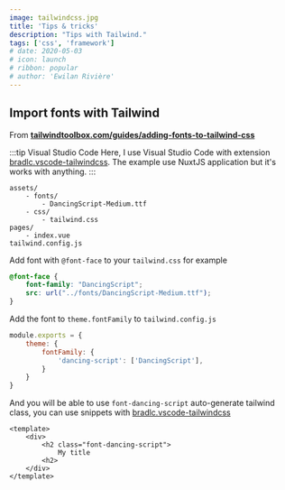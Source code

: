 ```yaml
---
image: tailwindcss.jpg
title: 'Tips & tricks'
description: "Tips with Tailwind."
tags: ['css', 'framework']
# date: 2020-05-03
# icon: launch
# ribbon: popular
# author: 'Ewilan Rivière'
---
```


## Import fonts with Tailwind

From [**tailwindtoolbox.com/guides/adding-fonts-to-tailwind-css**](https://www.tailwindtoolbox.com/guides/adding-fonts-to-tailwind-css)

:::tip Visual Studio Code
Here, I use Visual Studio Code with extension [bradlc.vscode-tailwindcss](https://marketplace.visualstudio.com/items?itemName=bradlc.vscode-tailwindcss). The example use NuxtJS application but it's works with anything.
:::

```
assets/
    - fonts/
        - DancingScript-Medium.ttf
    - css/
        - tailwind.css
pages/
    - index.vue
tailwind.config.js
```

Add font with `@font-face` to your `tailwind.css` for example

<vue-code-info ext="css" path="~/assets/css/tailwind.css">

```css
@font-face {
    font-family: "DancingScript";
    src: url("../fonts/DancingScript-Medium.ttf");
}
```

</vue-code-info>

Add the font to `theme.fontFamily` to `tailwind.config.js`

<vue-code-info ext="js" path="tailwind.config.js">

```js
module.exports = {
    theme: {
        fontFamily: {
            'dancing-script': ['DancingScript'],
        }
    }
}
```

</vue-code-info>

And you will be able to use `font-dancing-script` auto-generate tailwind class, you can use snippets with [bradlc.vscode-tailwindcss](https://marketplace.visualstudio.com/items?itemName=bradlc.vscode-tailwindcss)

<vue-code-info ext="vue" path="pages/index.vue">

```vue
<template>
    <div>
        <h2 class="font-dancing-script">
            My title
        <h2>
    </div>
</template>
```

</vue-code-info>
